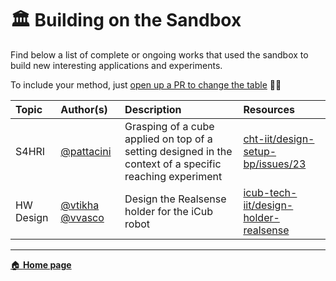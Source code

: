 🏛 Building on the Sandbox
==========================

Find below a list of complete or ongoing works that used the sandbox to build new interesting applications and experiments.

To include your method, just [open up a PR to change the table](https://github.com/robotology/icub-gazebo-grasping-sandbox/edit/master/docs/building-on-sandbox.md) 👋🏻

| Topic | Author(s) | Description | Resources |
| :---  | :---      | :---        | :---      |
| S4HRI | [@pattacini](https://github.com/pattacini) | Grasping of a cube applied on top of a setting designed in the context of a specific reaching experiment | [cht-iit/design-setup-bp/issues/23](https://github.com/cht-iit/design-setup-bp/issues/23) |
| HW Design | [@vtikha](https://github.com/vtikha) [@vvasco](https://github.com/vvasco) | Design the Realsense holder for the iCub robot | [icub-tech-iit/design-holder-realsense](https://github.com/icub-tech-iit/design-holder-realsense) |

---

[🏠 **Home page**](./README.md)
